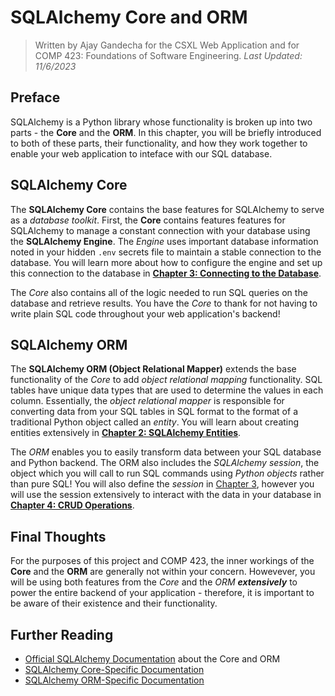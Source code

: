# SQLAlchemy Core and ORM

> Written by Ajay Gandecha for the CSXL Web Application and for COMP 423: Foundations of Software Engineering.
> _Last Updated: 11/6/2023_

## Preface

SQLAlchemy is a Python library whose functionality is broken up into two parts - the **Core** and the **ORM**. In this chapter, you will be briefly introduced to both of these parts, their functionality, and how they work together to enable your web application to inteface with our SQL database.

## SQLAlchemy Core

The **SQLAlchemy Core** contains the base features for SQLAlchemy to serve as a _database toolkit_. First, the **Core** contains features features for SQLAlchemy to manage a constant connection with your database using the **SQLAlchemy Engine**. The _Engine_ uses important database information noted in your hidden `.env` secrets file to maintain a stable connection to the database. You will learn more about how to configure the engine and set up this connection to the database in [**Chapter 3: Connecting to the Database**](https://github.com/unc-csxl/csxl.unc.edu/blob/docs/querying/docs/sqlalchemy/3_connecting_to_database.md).

The _Core_ also contains all of the logic needed to run SQL queries on the database and retrieve results. You have the _Core_ to thank for not having to write plain SQL code throughout your web application's backend!

## SQLAlchemy ORM

The **SQLAlchemy ORM (Object Relational Mapper)** extends the base functionality of the _Core_ to add _object relational mapping_ functionality. SQL tables have unique data types that are used to determine the values in each column. Essentially, the _object relational mapper_ is responsible for converting data from your SQL tables in SQL format to the format of a traditional Python object called an _entity_. You will learn about creating entities extensively in [**Chapter 2: SQLAlchemy Entities**](https://github.com/unc-csxl/csxl.unc.edu/blob/docs/querying/docs/sqlalchemy/2_entities.md).

The _ORM_ enables you to easily transform data between your SQL database and Python backend. The ORM also includes the _SQLAlchemy session_, the object which you will call to run SQL commands using _Python objects_ rather than pure SQL! You will also define the _session_ in [Chapter 3](https://github.com/unc-csxl/csxl.unc.edu/blob/docs/querying/docs/sqlalchemy/3_connecting_to_database.md), however you will use the session extensively to interact with the data in your database in [**Chapter 4: CRUD Operations**](https://github.com/unc-csxl/csxl.unc.edu/blob/docs/querying/docs/sqlalchemy/4_crud_operations.md).

## Final Thoughts

For the purposes of this project and COMP 423, the inner workings of the **Core** and the **ORM** are generally not within your concern. Howevever, you will be using both features from the _Core_ and the _ORM_ **_extensively_** to power the entire backend of your application - therefore, it is important to be aware of their existence and their functionality.

## Further Reading

- [Official SQLAlchemy Documentation](https://docs.sqlalchemy.org/en/20/intro.html) about the Core and ORM
- [SQLAlchemy Core-Specific Documentation](https://docs.sqlalchemy.org/en/20/core/index.html)
- [SQLAlchemy ORM-Specific Documentation](https://docs.sqlalchemy.org/en/20/orm/index.html)
